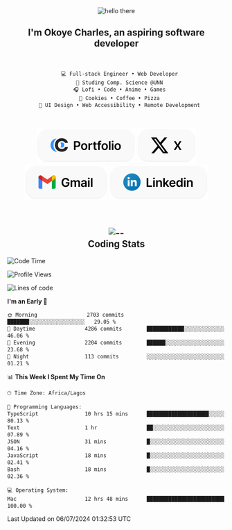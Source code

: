 <div align="center">
  
  <img src="https://readme-typing-svg.demolab.com?font=Fira+Code&weight=600&size=24&duration=4000&pause=300&color=3291FF&center=true&vCenter=true&random=false&width=300&height=24&lines=Hey+There;Hola;Namaste;Aloha;Bonjour;Konnichiwa" alt="hello there" height="36" width="300" />
  <h2>I'm <strong>Okoye Charles</strong>, an aspiring software developer</h2>
  
</div>

<br/>

<div align="center">
  
  ```
    💻 Full-stack Engineer • Web Developer
    💼 Studing Comp. Science @UNN
    🎧 Lofi • Code • Anime • Games
    🍪 Cookies • Coffee • Pizza
    📖 UI Design • Web Accessibility • Remote Development
  ```

</div>

<br/>

<div align="center">

  [![portfolio](./assets/badge-portfolio.svg)](https://okoyecharles.com)
  [![X](./assets/badge-x.svg)](https://x.com/okoyecharlesk)
  [![mail](./assets/badge-mail.svg)](mailto:okoyecharles509@gmail.com)
  [![linkedin](./assets/badge-linkedin.svg)](https://linkedin.com/in/okoyecharles)
  
</div>

<br/>



<div align="center">

  <h2>
    <img src="https://media.giphy.com/media/UVG0BN8TOMKkPOJS6e/giphy.gif?cid=790b7611dhvp8dydhh4r22mjr73owy4d5zzlo7s5zyk60w8s&ep=v1_stickers_search&rid=giphy.gif&ct=s" alt="--" height="50" width="50" />
    <br/>
    Coding Stats
  </h2>
  
</div>

<!--START_SECTION:waka-->
![Code Time](http://img.shields.io/badge/Code%20Time-193%20hrs%2029%20mins-blue)

![Profile Views](http://img.shields.io/badge/Profile%20Views-13-blue)

![Lines of code](https://img.shields.io/badge/From%20Hello%20World%20I%27ve%20Written-7.5%20million%20lines%20of%20code-blue)

**I'm an Early 🐤** 

```text
🌞 Morning                2703 commits        ███████░░░░░░░░░░░░░░░░░░   29.05 % 
🌆 Daytime                4286 commits        ████████████░░░░░░░░░░░░░   46.06 % 
🌃 Evening                2204 commits        ██████░░░░░░░░░░░░░░░░░░░   23.68 % 
🌙 Night                  113 commits         ░░░░░░░░░░░░░░░░░░░░░░░░░   01.21 % 
```


📊 **This Week I Spent My Time On** 

```text
🕑︎ Time Zone: Africa/Lagos

💬 Programming Languages: 
TypeScript               10 hrs 15 mins      ████████████████████░░░░░   80.13 % 
Text                     1 hr                ██░░░░░░░░░░░░░░░░░░░░░░░   07.89 % 
JSON                     31 mins             █░░░░░░░░░░░░░░░░░░░░░░░░   04.16 % 
JavaScript               18 mins             █░░░░░░░░░░░░░░░░░░░░░░░░   02.41 % 
Bash                     18 mins             █░░░░░░░░░░░░░░░░░░░░░░░░   02.36 % 

💻 Operating System: 
Mac                      12 hrs 48 mins      █████████████████████████   100.00 % 
```


 Last Updated on 06/07/2024 01:32:53 UTC
<!--END_SECTION:waka-->
